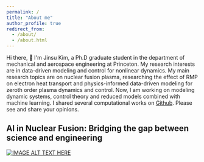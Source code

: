 ```yaml
---
permalink: /
title: "About me"
author_profile: true
redirect_from: 
  - /about/
  - /about.html
---
```


Hi there, 👋 I'm Jinsu Kim, a Ph.D graduate student in the department of mechanical and aerospace engineering at Princeton. My research interests are in data-driven modeling and control for nonlinear dynamics. My main research topics are on nuclear fusion plasma, researching the effect of RMP on electron heat transport and physics-informed data-driven modeling for zeroth order plasma dynamics and control. Now, I am working on modeling dynamic systems, control theory and reduced models combined with machine learning. I shared several computational works on <a href = "https://github.com/zinzinbin">Github</a>. Please see and share your opinions. 

AI in Nuclear Fusion: Bridging the gap between science and engineering
---
[![IMAGE ALT TEXT HERE](https://img.youtube.com/vi/iT90QX1MZWM/0.jpg)](https://www.youtube.com/watch?v=iT90QX1MZWM)